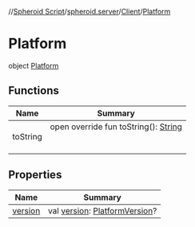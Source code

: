 //[Spheroid Script](../../../index.md)/[spheroid.server](../../index.md)/[Client](../index.md)/[Platform](index.md)



# Platform  
 object [Platform](index.md)   


## Functions  
  
|  Name|  Summary| 
|---|---|
| toString| open override fun toString(): [String](../../../spheroid/-string/index.md)  <br><br><br>


## Properties  
  
|  Name|  Summary| 
|---|---|
| [version](index.md#spheroid.server/Client.Platform/version/#/PointingToDeclaration/)|  val [version](index.md#spheroid.server/Client.Platform/version/#/PointingToDeclaration/): [PlatformVersion](../../../spheroid/-platform-version/index.md)?   <br>

